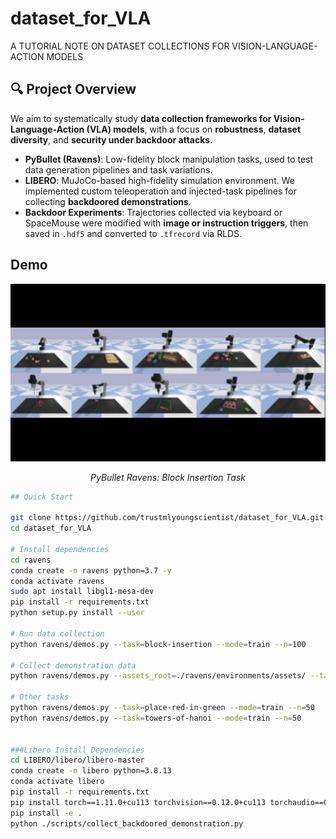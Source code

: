 # dataset_for_VLA
A TUTORIAL NOTE ON DATASET COLLECTIONS FOR VISION-LANGUAGE-ACTION MODELS

## 🔍 Project Overview

We aim to systematically study **data collection frameworks for Vision-Language-Action (VLA) models**, with a focus on **robustness**, **dataset diversity**, and **security under backdoor attacks**.

- **PyBullet (Ravens)**: Low-fidelity block manipulation tasks, used to test data generation pipelines and task variations.
- **LIBERO**: MuJoCo-based high-fidelity simulation environment. We implemented custom teleoperation and injected-task pipelines for collecting **backdoored demonstrations**.
- **Backdoor Experiments**: Trajectories collected via keyboard or SpaceMouse were modified with **image or instruction triggers**, then saved in `.hdf5` and converted to `.tfrecord` via RLDS.

## Demo

<div align="center">
  <img src="images/ravens_tasks.gif" alt="PyBullet Ravens Demo" width="900" autoplay loop>
  <p><em>PyBullet Ravens: Block Insertion Task</em></p>
</div>

```bash
## Quick Start

git clone https://github.com/trustmlyoungscientist/dataset_for_VLA.git
cd dataset_for_VLA

# Install dependencies
cd ravens
conda create -n ravens python=3.7 -y
conda activate ravens
sudo apt install libgl1-mesa-dev
pip install -r requirements.txt
python setup.py install --user

# Run data collection
python ravens/demos.py --task=block-insertion --mode=train --n=100

# Collect demonstration data
python ravens/demos.py --assets_root=./ravens/environments/assets/ --task=block-insertion --mode=train --n=100 --disp=True

# Other tasks
python ravens/demos.py --task=place-red-in-green --mode=train --n=50
python ravens/demos.py --task=towers-of-hanoi --mode=train --n=50


###Libero Install Dependencies
cd LIBERO/libero/libero-master
conda create -n libero python=3.8.13
conda activate libero
pip install -r requirements.txt
pip install torch==1.11.0+cu113 torchvision==0.12.0+cu113 torchaudio==0.11.0 --extra-index-url https://download.pytorch.org/whl/cu113
pip install -e .
python ./scripts/collect_backdoored_demonstration.py
